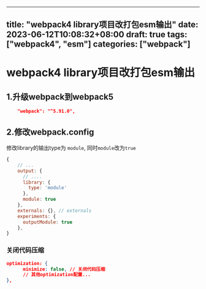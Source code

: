 
---
title: "webpack4 library项目改打包esm输出"
date: 2023-06-12T10:08:32+08:00
draft: true
tags: ["webpack4", "esm"]
categories: ["webpack"]
---



# webpack4 library项目改打包esm输出

## 1.升级webpack到webpack5

```package.json
    "webpack": "^5.91.0",
```


## 2.修改webpack.config

修改library的输出type为 `module`, 同时`module`改为`true`



```js
{
	// ...
	output: {
	  // ....
	  library: {
		type: 'module'
	  },
	  module: true
	},
    externals: {}, // externals
    experiments: {
      outputModule: true
    },
}
```


### 关闭代码压缩

```json
optimization: {
      minimize: false, // 关闭代码压缩
      // 其他optimization配置...
},
```
